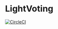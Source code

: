# LightVoting

[![CircleCI](https://circleci.com/gh/sdennisen/LightVoting/tree/master.svg?style=shield&circle-token=0620e87befa33dddab4d9edba1c3891aed114a7c)](https://circleci.com/gh/sdennisen/LightVoting/tree/master)
